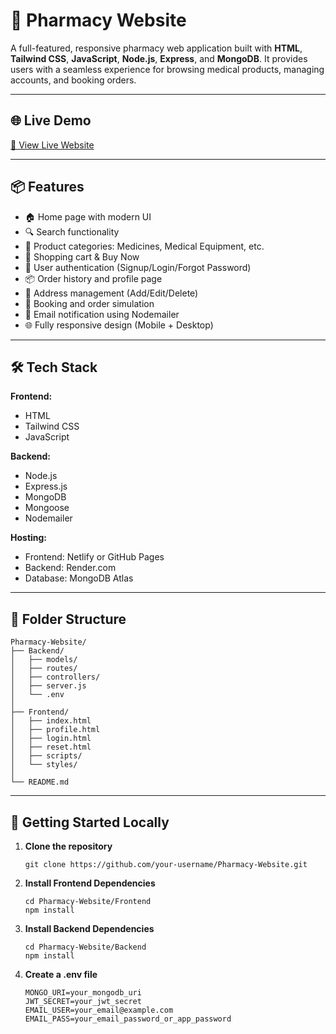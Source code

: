 # 💊 Pharmacy Website

A full-featured, responsive pharmacy web application built with **HTML**, **Tailwind CSS**, **JavaScript**, **Node.js**, **Express**, and **MongoDB**. It provides users with a seamless experience for browsing medical products, managing accounts, and booking orders.

---

## 🌐 Live Demo

[🔗 View Live Website](https://ornate-pudding-4304b7.netlify.app/)  


---

## 📦 Features

- 🏠 Home page with modern UI
- 🔍 Search functionality
- 📂 Product categories: Medicines, Medical Equipment, etc.
- 🛒 Shopping cart & Buy Now
- 👤 User authentication (Signup/Login/Forgot Password)
- 📦 Order history and profile page
- 📍 Address management (Add/Edit/Delete)
- 📅 Booking and order simulation
- 📧 Email notification using Nodemailer
- 🌐 Fully responsive design (Mobile + Desktop)

---

## 🛠️ Tech Stack

**Frontend:**
- HTML
- Tailwind CSS
- JavaScript

**Backend:**
- Node.js
- Express.js
- MongoDB
- Mongoose
- Nodemailer

**Hosting:**
- Frontend: Netlify or GitHub Pages
- Backend: Render.com
- Database: MongoDB Atlas

---

## 📁 Folder Structure

```
Pharmacy-Website/
├── Backend/
│   ├── models/
│   ├── routes/
│   ├── controllers/
│   ├── server.js
│   └── .env
│
├── Frontend/
│   ├── index.html
│   ├── profile.html
│   ├── login.html
│   ├── reset.html
│   ├── scripts/
│   └── styles/
│
└── README.md
```



---

## 🚀 Getting Started Locally

1. **Clone the repository**
   ```
   git clone https://github.com/your-username/Pharmacy-Website.git

2. **Install Frontend Dependencies**
   ```
   cd Pharmacy-Website/Frontend
   npm install

3. **Install Backend Dependencies**
   ```
   cd Pharmacy-Website/Backend
   npm install
4. **Create a .env file**
   ```
   MONGO_URI=your_mongodb_uri
   JWT_SECRET=your_jwt_secret
   EMAIL_USER=your_email@example.com
   EMAIL_PASS=your_email_password_or_app_password

